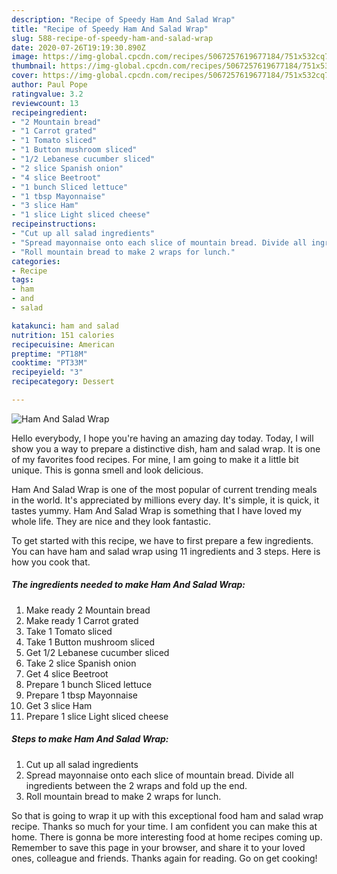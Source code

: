 ```yaml
---
description: "Recipe of Speedy Ham And Salad Wrap"
title: "Recipe of Speedy Ham And Salad Wrap"
slug: 588-recipe-of-speedy-ham-and-salad-wrap
date: 2020-07-26T19:19:30.890Z
image: https://img-global.cpcdn.com/recipes/5067257619677184/751x532cq70/ham-and-salad-wrap-recipe-main-photo.jpg
thumbnail: https://img-global.cpcdn.com/recipes/5067257619677184/751x532cq70/ham-and-salad-wrap-recipe-main-photo.jpg
cover: https://img-global.cpcdn.com/recipes/5067257619677184/751x532cq70/ham-and-salad-wrap-recipe-main-photo.jpg
author: Paul Pope
ratingvalue: 3.2
reviewcount: 13
recipeingredient:
- "2 Mountain bread"
- "1 Carrot grated"
- "1 Tomato sliced"
- "1 Button mushroom sliced"
- "1/2 Lebanese cucumber sliced"
- "2 slice Spanish onion"
- "4 slice Beetroot"
- "1 bunch Sliced lettuce"
- "1 tbsp Mayonnaise"
- "3 slice Ham"
- "1 slice Light sliced cheese"
recipeinstructions:
- "Cut up all salad ingredients"
- "Spread mayonnaise onto each slice of mountain bread. Divide all ingredients between the 2 wraps and fold up the end."
- "Roll mountain bread to make 2 wraps for lunch."
categories:
- Recipe
tags:
- ham
- and
- salad

katakunci: ham and salad 
nutrition: 151 calories
recipecuisine: American
preptime: "PT18M"
cooktime: "PT33M"
recipeyield: "3"
recipecategory: Dessert

---
```



![Ham And Salad Wrap](https://img-global.cpcdn.com/recipes/5067257619677184/751x532cq70/ham-and-salad-wrap-recipe-main-photo.jpg)

Hello everybody, I hope you're having an amazing day today. Today, I will show you a way to prepare a distinctive dish, ham and salad wrap. It is one of my favorites food recipes. For mine, I am going to make it a little bit unique. This is gonna smell and look delicious.



Ham And Salad Wrap is one of the most popular of current trending meals in the world. It's appreciated by millions every day. It's simple, it is quick, it tastes yummy. Ham And Salad Wrap is something that I have loved my whole life. They are nice and they look fantastic.


To get started with this recipe, we have to first prepare a few ingredients. You can have ham and salad wrap using 11 ingredients and 3 steps. Here is how you cook that.

<!--inarticleads1-->

##### The ingredients needed to make Ham And Salad Wrap:

1. Make ready 2 Mountain bread
1. Make ready 1 Carrot grated
1. Take 1 Tomato sliced
1. Take 1 Button mushroom sliced
1. Get 1/2 Lebanese cucumber sliced
1. Take 2 slice Spanish onion
1. Get 4 slice Beetroot
1. Prepare 1 bunch Sliced lettuce
1. Prepare 1 tbsp Mayonnaise
1. Get 3 slice Ham
1. Prepare 1 slice Light sliced cheese




<!--inarticleads2-->

##### Steps to make Ham And Salad Wrap:

1. Cut up all salad ingredients
1. Spread mayonnaise onto each slice of mountain bread. Divide all ingredients between the 2 wraps and fold up the end.
1. Roll mountain bread to make 2 wraps for lunch.




So that is going to wrap it up with this exceptional food ham and salad wrap recipe. Thanks so much for your time. I am confident you can make this at home. There is gonna be more interesting food at home recipes coming up. Remember to save this page in your browser, and share it to your loved ones, colleague and friends. Thanks again for reading. Go on get cooking!
